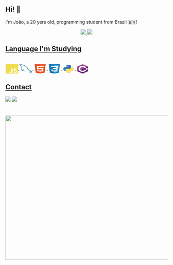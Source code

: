 ## Hi! 👋

I'm João, a 20 yers old, programming student from Brazil 🇧🇷!

<!-- ## Stats 
![OlumTanrisi](https://github-readme-stats.vercel.app/api?username=OlumTanrisi&show_icons=true&theme=tokyonight)-->

<div align="center">
  <a href="https://github.com/gDorigon">
  <img height="130px" weight="110px" src="https://github-readme-stats.vercel.app/api?username=OlumTanrisi&show_icons=true&theme=tokyonight&include_all_commits=true&count_private=true"/>
   <img height="130px" weight="90px" src="https://github-readme-stats.vercel.app/api/top-langs/?username=OlumTanrisi&layout=compact&langs_count=7&theme=tokyonight"/>
</div>

## Language I'm Studying

<div style="display: inline_block"><br>
 <img align="center" alt="Olum-Js" height="30" width="40" src="https://raw.githubusercontent.com/devicons/devicon/master/icons/javascript/javascript-plain.svg"> 
  <img align="center" alt="Olum-MySQL" height="30" width="40" src="https://raw.githubusercontent.com/devicons/devicon/master/icons/mysql/mysql-original.svg">
<img align="center" alt="Olum HTML" height="30" width="40" src="https://raw.githubusercontent.com/devicons/devicon/master/icons/html5/html5-original.svg"> 
 <img align="center" alt="Olum-CSS" height="30" width="40" src="https://raw.githubusercontent.com/devicons/devicon/master/icons/css3/css3-original.svg"> 
  <img align="center" alt="Olum-Python" height="30" width="40" src="https://raw.githubusercontent.com/devicons/devicon/master/icons/python/python-original.svg">
  <img align="center" alt="Olum-Csharp" height="30" width="40" src="https://raw.githubusercontent.com/devicons/devicon/master/icons/csharp/csharp-original.svg">
</div>

## Contact
 
<div> 
  <a href="https://instagram.com/olumtanrisi_" target="_blank"><img src="https://img.shields.io/badge/-Instagram-%23E4405F?style=for-the-badge&logo=instagram&logoColor=white" target="_blank"></a>
 	<!-- <a href="https://twitter.com/atlxxdlx" target="_blank"><img src="https://img.shields.io/badge/-Twitter-1DA1F2?style=for-the-badge&logo=twitter&logoColor=white" target="_blank"></a> -->
 	<!-- <a href="https://www.twitch.tv/ATLxxDlx" target="_blank"><img src="https://img.shields.io/badge/Twitch-9146FF?style=for-the-badge&logo=twitch&logoColor=white" target="_blank"></a> -->
	<!-- <a href="https://discord.gg/olumtanrisi" target="_blank"><img src="https://img.shields.io/badge/Discord-7289DA?style=for-the-badge&logo=discord&logoColor=white" target="_blank"></a> -->
  <a href = "mailto:subjvieira@gmail.com"><img src="https://img.shields.io/badge/-Gmail-%23333?style=for-the-badge&logo=gmail&logoColor=white" target="_blank"></a>

</div>

##

<h1 align="center">
  <img src="https://imgur.com/RFUEG6W.gif" width="900" height="450" />
</h1>
